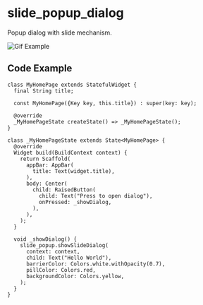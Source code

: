 # slide_popup_dialog

Popup dialog with slide mechanism.

![Gif Example](https://raw.githubusercontent.com/dhimasdewanto/slide_popup_dialog/master/readme_screenshot/example.gif)

## Code Example

```
class MyHomePage extends StatefulWidget {
  final String title;

  const MyHomePage({Key key, this.title}) : super(key: key);

  @override
  _MyHomePageState createState() => _MyHomePageState();
}

class _MyHomePageState extends State<MyHomePage> {
  @override
  Widget build(BuildContext context) {
    return Scaffold(
      appBar: AppBar(
        title: Text(widget.title),
      ),
      body: Center(
        child: RaisedButton(
          child: Text("Press to open dialog"),
          onPressed: _showDialog,
        ),
      ),
    );
  }

  void _showDialog() {
    slide_popup.showSlideDialog(
      context: context,
      child: Text("Hello World"),
      barrierColor: Colors.white.withOpacity(0.7),
      pillColor: Colors.red,
      backgroundColor: Colors.yellow,
    );
  }
}
```
